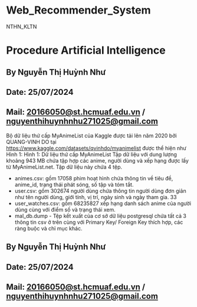 # Web_Recommender_System
NTHN_KLTN
# Procedure Artificial Intelligence

## By Nguyễn Thị Huỳnh Như
## Date: 25/07/2024
## Mail: 20166050@st.hcmuaf.edu.vn / nguyenthihuynhnhu271025@gmail.com

Bộ dữ liệu thứ cấp MyAnimeList của Kaggle được tải lên năm 2020 bởi 
QUANG-VINH DO tại https://www.kaggle.com/datasets/qvinhdo/myanimelist được 
thể hiện như Hình 1:
Hình 1: Dữ liệu thứ cấp MyAnimeList
Tập dữ liệu với dung lượng khoảng 943 MB chứa tập hợp các anime, người dùng 
và xếp hạng được lấy từ MyAnimeList.net. Tập dữ liệu này chứa 4 tệp.
- animes.csv: gồm 17058 phim hoạt hình chứa thông tin về tiêu đề, anime_id, 
trạng thái phát sóng, số tập và tóm tắt.
- user.csv: gồm 302674 người dùng chứa thông tin người dùng đơn giản như tên 
người dùng, giới tính, vị trí, ngày sinh và ngày tham gia.
33
- user_watches.csv: gồm 68235827 xếp hạng danh sách anime của người dùng 
cùng với điểm số và trạng thái xem.
- mal_db.dump - Tệp kết xuất của cơ sở dữ liệu postgresql chứa tất cả 3 thông tin 
csv ở trên cùng với Primary Key/ Foreign Key thích hợp, các ràng buộc và chỉ
mục khác.

## By Nguyễn Thị Huỳnh Như
## Date: 25/07/2024
## Mail: 20166050@st.hcmuaf.edu.vn / nguyenthihuynhnhu271025@gmail.com
